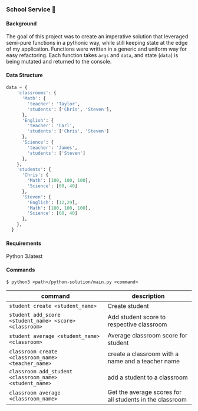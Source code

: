 ### School Service :book:

#### Background

The goal of this project was to create an imperative solution that leveraged semi-pure functions in a pythonic way, while still keeping state at the edge of my application. Functions were written in a generic and uniform way for easy refactoring. Each function takes `args` and `data`, and state (`data`) is being mutated and returned to the console.

#### Data Structure
```python
data = {
    'classrooms': {
      'Math': {
        'teacher': 'Taylor',
        'students': ['Chris', 'Steven'],
      },
      'English': {
        'teacher': 'Carl',
        'students': ['Chris', 'Steven']
      },
      'Science': {
        'teacher': 'James',
        'students': ['Steven']
      },
    },
    'students': {
      'Chris': {
        'Math': [100, 100, 100],
        'Science': [60, 40]
      },
      'Steven': {
        'English': [12,29],
        'Math': [100, 100, 100],
        'Science': [60, 40]
      },
    },
  }
```

#### Requirements
Python 3.latest

#### Commands

`$ python3 <path>/python-solution/main.py <command>`

| command      | description   |
|------------- |---------------|
| `student create <student_name>`      | Create student |
| `student add_score <student_name> <score> <classroom>`       | Add student score to respective classroom |
| `student average <student_name> <classroom>`  | Average classroom score for student |
| `classroom create <classroom_name> <teacher_name>`       | create a classroom with a name and a teacher name |
| `classroom add_student <classroom_name> <student_name>`       | add a student to a classroom |
| `classroom average <classroom_name>` | Get the average scores for all students in the classroom |
